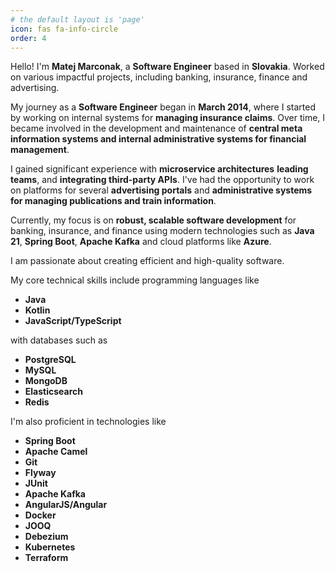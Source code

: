 ```yaml
---
# the default layout is 'page'
icon: fas fa-info-circle
order: 4
---
```



Hello! I'm **Matej Marconak**, a **Software Engineer** based in **Slovakia**. 
Worked on various impactful projects, including banking, insurance, finance and advertising.

My journey as a **Software Engineer** began in **March 2014**, 
where I started by working on internal systems for **managing insurance claims**.
Over time, I became involved in the development and maintenance of **central meta information systems and internal administrative systems for financial management**.

I gained significant experience with **microservice architectures** 
**leading teams**, and **integrating third-party APIs**. 
I've had the opportunity to work on platforms for several **advertising portals** and **administrative systems for managing publications and train information**. 

Currently, my focus is on **robust, scalable software development** for 
banking, insurance, and finance using modern technologies such as 
**Java 21**, **Spring Boot**, **Apache Kafka** and cloud platforms like **Azure**. 

I am passionate about creating efficient and high-quality software. 

My core technical skills include programming languages like 

- **Java**
- **Kotlin**
- **JavaScript/TypeScript** 

with databases such as 
- **PostgreSQL**
- **MySQL**
- **MongoDB**
- **Elasticsearch**
- **Redis**

I'm also proficient in technologies like 
- **Spring Boot**
- **Apache Camel**
- **Git**
- **Flyway**
- **JUnit**
- **Apache Kafka**
- **AngularJS/Angular**
- **Docker**
- **JOOQ**
- **Debezium**
- **Kubernetes**
- **Terraform**
